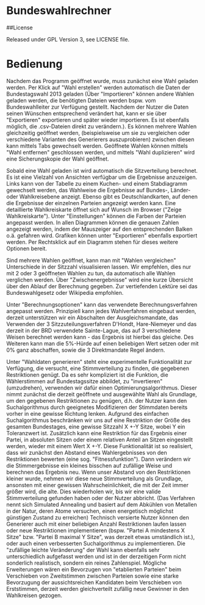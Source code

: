 Bundeswahlrechner
=================

##License

Released under GPL Version 3, see LICENSE file.

Bedienung
=========

Nachdem das Programm geöffnet wurde, muss zunächst eine Wahl geladen werden. Per Klick auf "Wahl erstellen" werden automatisch die Daten der Bundestagswahl 2013 geladen (Über "Importieren" können andere Wahlen geladen werden, die benötigten Dateien werden bspw. vom Bundeswahlleiter zur Verfügung gestellt. Nachdem der Nutzer die Daten seinen Wünschen entsprechend verändert hat, kann er sie über "Exportieren" exportieren und später wieder importieren. Es ist ebenfalls möglich, die .csv-Dateien direkt zu verändern.). Es können mehrere Wahlen gleichzeitig geöffnet werden, (beispielsweise um sie zu vergleichen oder verschiedene Varianten des Generierers auszuprobieren) zwischen diesen kann mittels Tabs gewechselt werden. Geöffnete Wahlen können mittels "Wahl entfernen" geschlossen werden, und mittels "Wahl duplizieren" wird eine Sicherungskopie der Wahl geöffnet.

Sobald eine Wahl geladen ist wird automatisch die Sitzverteilung berechnet. Es ist eine Vielzahl von Ansichten verfügbar um die Ergebnisse anzuzeigen. Links kann von der Tabelle zu einem Kuchen- und einem Stabdiagramm gewechselt werden, das Wahlweise die Ergebnisse auf Bundes-, Länder- oder Wahlkreisebene anzeigt. Ebenso gibt es Deutschlandkarten, auf denen die Ergebnisse der einzelnen Parteien angezeigt werden kann. Eine detaillierte Wahlkreiskarte öffnet sich auf Wunsch im Browser ("Zeige Wahlkreiskarte"). Unter "Einstellungen" können die Farben der Parteien angepasst werden. In allen Diagrammen können die genauen Zahlen angezeigt werden, indem der Mauszeiger auf den entsprechenden Balken o.ä. gefahren wird. Grafiken können unter "Exportieren" ebenfalls exportiert werden. Per Rechtsklick auf ein Diagramm stehen für dieses weitere Optionen bereit.

Sind mehrere Wahlen geöffnet, kann man mit "Wahlen vergleichen" Unterschiede in der Sitzzahl visualisieren lassen. Wir empfehlen, dies nur mit 2 oder 3 geöffneten Wahlen zu tun, da automatisch alle Wahlen verglichen werden. Über "Zwischenergebnisse" wird eine kurze Übersicht über den Ablauf der Berechnung gegeben. Zur vertiefenden Lektüre sei das Bundeswahlgesetz oder Wikipedia empfohlen.

Unter "Berechnungsoptionen" kann das verwendete Berechnungsverfahren angepasst werden. Prinzipiell kann jedes Wahlverfahren eingebaut werden, derzeit unterstützen wir ein Abschalten der Ausgleichsmandate, das Verwenden der 3 Sitzzuteilungsverfahren D'Hondt, Hare-Niemeyer und das derzeit in der BRD verwendete Sainte-Lague, das auf 3 verschiedene Weisen berechnet werden kann - das Ergebnis ist hierbei das gleiche. Des Weiteren kann man die 5%-Hürde auf einen beliebigen Wert setzen oder mit 0% ganz abschaffen, sowie die 3 Direktmandate Regel ändern.

Unter "Wahldaten generieren" steht eine experimentelle Funktionalität zur Verfügung, die versucht, eine Stimmverteilung zu finden, die gegebenen Restriktionen genügt. Da es sehr kompliziert ist die Funktion, die Wählerstimmen auf Bundestagssitze abbildet, zu "invertieren" (umzudrehen), verwenden wir dafür einen Optimierungsalgorithmus. Dieser nimmt zunächst die derzeit geöffnete und ausgewählte Wahl als Grundlage, um den gegebenen Restriktionen zu genügen, d.h. der Nutzer kann den Suchalgorithmus durch geeignetes Modifizieren der Stimmdaten bereits vorher in eine gewisse Richtung lenken. Aufgrund des einfachen Suchalgorithmus beschränken wir uns auf eine Restriktion der Größe des gesamten Bundestages, eine gewisse Sitzzahl X +-Y Sitze, wobei Y ein Toleranzwert ist. Zusätzlich kann eine Restriktion für das Ergebnis einer Partei, in absoluten Sitzen oder einem relativen Anteil an Sitzen eingestellt werden, wieder mit einem Wert X +-Y.
Diese Funktionalität ist so realisiert, dass wir zunächst den Abstand eines Wahlergebnisses von den Restriktionen bewerten (eine sog. "Fitnessfunktion"). Dann verändern wir die Stimmergebnisse ein kleines bisschen auf zufällige Weise und berechnen das Ergebnis neu. Wenn unser Abstand von den Restriktionen kleiner wurde, nehmen wir diese neue Stimmverteilung als Grundlage, ansonsten mit einer gewissen Wahrscheinlichkeit, die mit der Zeit immer größer wird, die alte. Dies wiederholen wir, bis wir eine valide Stimmverteilung gefunden haben oder der Nutzer abbricht. (Das Verfahren nennt sich Simulated Annealing und basiert auf dem Abkühlen von Metallen in der Natur, deren Atome versuchen, einen energetisch möglichst günstigen Zustand zu erreichen)
Technisch versierte Nutzer können den Generierer auch mit einer beliebigen Anzahl Restriktionen laufen lassen oder neue Restriktionen implementieren (bspw. "Partei A mindestens X Sitze" bzw. "Partei B maximal Y Sitze", was derzeit etwas umständlich ist.), oder auch einen verbesserten Suchalgorithmus zu implementieren. Die "zufällige leichte Veränderung" der Wahl kann ebenfalls  sehr unterschiedlich aufgefasst werden und ist in der derzeitigen Form nicht sonderlich realistisch, sondern ein reines Zahlenspiel. Mögliche Erweiterungen wären ein Bevorzugen von "etablierten Parteien" beim Verschieben von Zweitstimmen zwischen Parteien sowie eine starke Bevorzugung der aussichtsreichen Kandidaten beim Verschieben von Erststimmen, derzeit werden gleichverteilt zufällig neue Gewinner in den Wahlkreisen gezogen.
